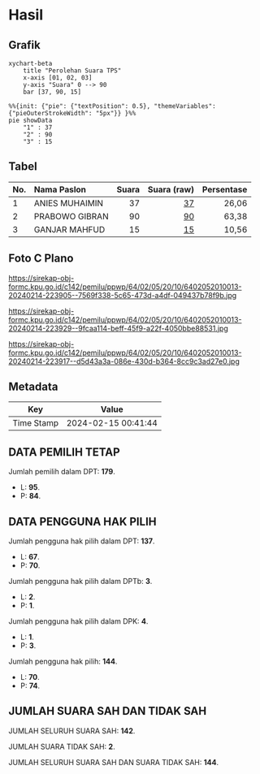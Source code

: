 # Hasil

## Grafik

```mermaid
xychart-beta
    title "Perolehan Suara TPS"
    x-axis [01, 02, 03]
    y-axis "Suara" 0 --> 90
    bar [37, 90, 15]
```

```mermaid
%%{init: {"pie": {"textPosition": 0.5}, "themeVariables": {"pieOuterStrokeWidth": "5px"}} }%%
pie showData
    "1" : 37
    "2" : 90
    "3" : 15
```

## Tabel

| No. | Nama Paslon    | Suara | Suara (raw) | Persentase |
|:--- |:-------------- | -----:| -----------:| ----------:|
| 1   | ANIES MUHAIMIN | 37    | [37][p-1]   | 26,06      |
| 2   | PRABOWO GIBRAN | 90    | [90][p-2]   | 63,38      |
| 3   | GANJAR MAHFUD  | 15    | [15][p-3]   | 10,56      |


[p-1]: https://github.com/gigit-pemilu/pemilu-2024-64-kalimantan-timur/blob/main/pilpres/hitung-suara/sub/64-kalimantan-timur/sub/02-kutai-kartanegara/sub/05-muara-badak/sub/2010-gas-alam-badak-i/sub/013-tps/sub/paslon-1.txt
[p-2]: https://github.com/gigit-pemilu/pemilu-2024-64-kalimantan-timur/blob/main/pilpres/hitung-suara/sub/64-kalimantan-timur/sub/02-kutai-kartanegara/sub/05-muara-badak/sub/2010-gas-alam-badak-i/sub/013-tps/sub/paslon-2.txt
[p-3]: https://github.com/gigit-pemilu/pemilu-2024-64-kalimantan-timur/blob/main/pilpres/hitung-suara/sub/64-kalimantan-timur/sub/02-kutai-kartanegara/sub/05-muara-badak/sub/2010-gas-alam-badak-i/sub/013-tps/sub/paslon-3.txt

## Foto C Plano

https://sirekap-obj-formc.kpu.go.id/c142/pemilu/ppwp/64/02/05/20/10/6402052010013-20240214-223905--7569f338-5c65-473d-a4df-049437b78f9b.jpg

https://sirekap-obj-formc.kpu.go.id/c142/pemilu/ppwp/64/02/05/20/10/6402052010013-20240214-223929--9fcaa114-beff-45f9-a22f-4050bbe88531.jpg

https://sirekap-obj-formc.kpu.go.id/c142/pemilu/ppwp/64/02/05/20/10/6402052010013-20240214-223917--d5d43a3a-086e-430d-b364-8cc9c3ad27e0.jpg


## Metadata

| Key        | Value               |
| ---------- | ------------------- |
| Time Stamp | 2024-02-15 00:41:44 |


## DATA PEMILIH TETAP

Jumlah pemilih dalam DPT: **179**.
 * L: **95**.
 * P: **84**.

## DATA PENGGUNA HAK PILIH

Jumlah pengguna hak pilih dalam DPT: **137**.
 * L: **67**.
 * P: **70**.

Jumlah pengguna hak pilih dalam DPTb: **3**.
 * L: **2**.
 * P: **1**.

Jumlah pengguna hak pilih dalam DPK: **4**.
 * L: **1**.
 * P: **3**.

Jumlah pengguna hak pilih: **144**.
 * L: **70**.
 * P: **74**.

## JUMLAH SUARA SAH DAN TIDAK SAH

JUMLAH SELURUH SUARA SAH: **142**.

JUMLAH SUARA TIDAK SAH: **2**.

JUMLAH SELURUH SUARA SAH DAN SUARA TIDAK SAH: **144**.


